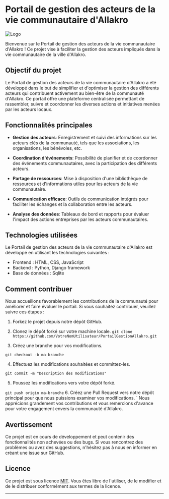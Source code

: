 # Portail de gestion des acteurs de la vie communautaire d'Allakro

![Logo](logo.png)

Bienvenue sur le Portail de gestion des acteurs de la vie communautaire d'Allakro ! Ce projet vise à faciliter la gestion des acteurs impliqués dans la vie communautaire de la ville d'Allakro.

## Objectif du projet

Le Portail de gestion des acteurs de la vie communautaire d'Allakro a été développé dans le but de simplifier et d'optimiser la gestion des différents acteurs qui contribuent activement au bien-être de la communauté d'Allakro. Ce portail offre une plateforme centralisée permettant de rassembler, suivre et coordonner les diverses actions et initiatives menées par les acteurs locaux.

## Fonctionnalités principales

- **Gestion des acteurs**: Enregistrement et suivi des informations sur les acteurs clés de la communauté, tels que les associations, les organisations, les bénévoles, etc.

- **Coordination d'événements**: Possibilité de planifier et de coordonner des événements communautaires, avec la participation des différents acteurs.

- **Partage de ressources**: Mise à disposition d'une bibliothèque de ressources et d'informations utiles pour les acteurs de la vie communautaire.

- **Communication efficace**: Outils de communication intégrés pour faciliter les échanges et la collaboration entre les acteurs.

- **Analyse des données**: Tableaux de bord et rapports pour évaluer l'impact des actions entreprises par les acteurs communautaires.

## Technologies utilisées

Le Portail de gestion des acteurs de la vie communautaire d'Allakro est développé en utilisant les technologies suivantes :

- Frontend : HTML, CSS, JavaScript
- Backend : Python, Django framework
- Base de données : Sqlite

## Comment contribuer

Nous accueillons favorablement les contributions de la communauté pour améliorer et faire évoluer le portail. Si vous souhaitez contribuer, veuillez suivre ces étapes :

1. Forkez le projet depuis notre dépôt GitHub.

2. Clonez le dépôt forké sur votre machine locale.
`git clone https://github.com/VotreNomUtilisateur/PortailGestionAllakro.git`
  
3. Créez une branche pour vos modifications.

`git checkout -b ma-branche`

4. Effectuez les modifications souhaitées et committez-les.

`git commit -m "Description des modifications"`

5. Poussez les modifications vers votre dépôt forké.

`git push origin ma-branche`
6. Créez une Pull Request vers notre dépôt principal pour que nous puissions examiner vos modifications.
`
Nous apprécions grandement vos contributions et vous remercions d'avance pour votre engagement envers la communauté d'Allakro.

## Avertissement

Ce projet est en cours de développement et peut contenir des fonctionnalités non achevées ou des bugs. Si vous rencontrez des problèmes ou avez des suggestions, n'hésitez pas à nous en informer en créant une issue sur GitHub.

## Licence

Ce projet est sous licence [MIT](LICENSE.md). Vous êtes libre de l'utiliser, de le modifier et de le distribuer conformément aux termes de la licence.

---



